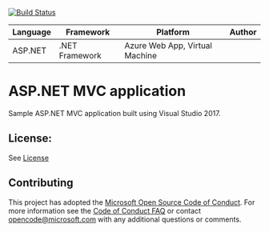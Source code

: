 [![Build Status](https://dev.azure.com/GionaSimeoni/M.E.M.E/_apis/build/status/Dotnet-aspnet-webappWithTest?branchName=master)](https://dev.azure.com/GionaSimeoni/M.E.M.E/_build/latest?definitionId=4&branchName=master)

| Language | Framework | Platform | Author |
| -------- | -------- |--------|--------|
| ASP.NET | .NET Framework | Azure Web App, Virtual Machine| |


# ASP.NET MVC application

Sample ASP.NET MVC application built using Visual Studio 2017.

## License:

See [License](#)

## Contributing

This project has adopted the [Microsoft Open Source Code of Conduct](https://opensource.microsoft.com/codeofconduct/). For more information see the [Code of Conduct FAQ](https://opensource.microsoft.com/codeofconduct/faq/) or contact [opencode@microsoft.com](mailto:opencode@microsoft.com) with any additional questions or comments.

